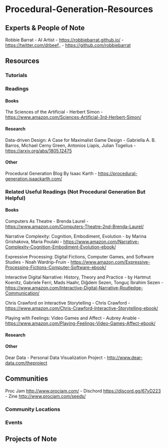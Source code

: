 ﻿# Procedural-Generation-Resources

## Experts & People of Note

Robbie Barrat - AI Artist - https://robbiebarrat.github.io/ - https://twitter.com/drbeef_ - https://github.com/robbiebarrat



## Resources

### Tutorials

### Readings

#### Books
The Sciences of the Artificial - Herbert Simon - https://www.amazon.com/Sciences-Artificial-3rd-Herbert-Simon/

#### Research
Data-driven Design: A Case for Maximalist Game Design - Gabriella A. B. Barros, Michael Cerny Green, Antonios Liapis, Julian Togelius - https://arxiv.org/abs/1805.12475

#### Other

Procedural Generation Blog By Isaac Karth - https://procedural-generation.isaackarth.com/

### Related Useful Readings (Not Procedural Generation But Helpful)

#### Books
Computers As Theatre - Brenda Laurel - https://www.amazon.com/Computers-Theatre-2nd-Brenda-Laurel/

Narrative Complexity: Cognition, Embodiment, Evolution - by Marina Grishakova, Maria Poulaki - https://www.amazon.com/Narrative-Complexity-Cognition-Embodiment-Evolution-ebook/

Expressive Processing: Digital Fictions, Computer Games, and Software Studies - Noah Wardrip-Fruin - https://www.amazon.com/Expressive-Processing-Fictions-Computer-Software-ebook/

Interactive Digital Narrative: History, Theory and Practice - by Hartmut Koenitz, Gabriele Ferri, Mads Haahr, Diğdem Sezen, Tonguç İbrahim Sezen - https://www.amazon.com/Interactive-Digital-Narrative-Routledge-Communication/ 

Chris Crawford on Interactive Storytelling - Chris Crawford - https://www.amazon.com/Chris-Crawford-Interactive-Storytelling-ebook/

Playing with Feelings: Video Games and Affect - Aubrey Anable - https://www.amazon.com/Playing-Feelings-Video-Games-Affect-ebook/

#### Research

#### Other
Dear Data - Personal Data Visualization Project - http://www.dear-data.com/theproject



## Communities

Proc Jam http://www.procjam.com/ - Dischord https://discord.gg/67yD223 - Zine http://www.procjam.com/seeds/

### Community Locations

### Events

## Projects of Note



